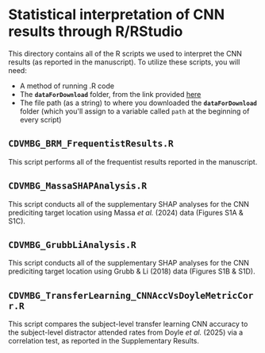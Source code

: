 # Statistical interpretation of CNN results through R/RStudio
This directory contains all of the R scripts we used to interpret the CNN results (as reported in the manuscript). To utilize these scripts, you will need: 
* A method of running .R code
* The **``dataForDownload``** folder, from the link provided [here](https://www.dropbox.com/scl/fo/gk3dmvuezb0x2jpfuaz25/ADTFmr_LaAReYmQpPYjJO-s?rlkey=m7qz4nl04vohbbmgu6jt9ihlv&st=7wfcqtui&dl=0)
* The file path (as a string) to where you downloaded the **``dataForDownload``** folder (which you'll assign to a variable called ``path`` at the beginning of every script)

## ``CDVMBG_BRM_FrequentistResults.R``
This script performs all of the frequentist results reported in the manuscript.

## ``CDVMBG_MassaSHAPAnalysis.R``
This script conducts all of the supplementary SHAP analyses for the CNN prediciting target location using Massa *et al.* (2024) data (Figures S1A &amp; S1C).

## ``CDVMBG_GrubbLiAnalysis.R``
This script conducts all of the supplementary SHAP analyses for the CNN prediciting target location using Grubb & Li (2018) data (Figures S1B &amp; S1D).

## ``CDVMBG_TransferLearning_CNNAccVsDoyleMetricCorr.R``
This script compares the subject-level transfer learning CNN accuracy to the subject-level distractor attended rates from Doyle *et al.* (2025) via a correlation test, as reported in the Supplementary Results.
